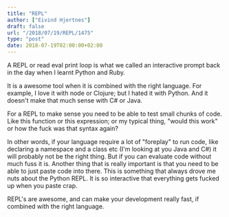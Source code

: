 ```yaml
---
title: "REPL"
author: ["Eivind Hjertnes"]
draft: false
url: "/2018/07/19/REPL/1475"
type: "post"
date: 2018-07-19T02:00:00+02:00
---
```


A REPL or read eval print loop is what we called an interactive prompt
back in the day when I learnt Python and Ruby.

It is a awesome tool when it is combined with the right language. For
example, I love it with node or Clojure; but I hated it with Python. And
it doesn't make that much sense with C# or Java.

For a REPL to make sense you need to be able to test small chunks of
code. Like this function or this expression; or my typical thing, "would
this work" or how the fuck was that syntax again?

In other words, if your language require a lot of "foreplay" to run
code, like declaring a namespace and a class etc (I'm looking at you
Java and C#) it will probably not be the right thing. But if you can
evaluate code without much fuss it is. Another thing that is really
important is that you need to be able to just paste code into there.
This is something that always drove me nuts about the Python REPL. It is
so interactive that everything gets fucked up when you paste crap.

REPL's are awesome, and can make your development really fast, if
combined with the right language.

